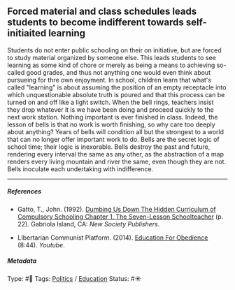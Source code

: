 ## Forced material and class schedules leads students to become indifferent towards self-initiaited learning

Students do not enter public schooling on their on initiative, but are forced to study material organized by someone else. This leads students to see learning as some kind of chore or merely as being a means to achieving so-called good grades, and thus not anything one would even think about pursueing for thre own enjoyment. In school, children learn that what's called "learning" is about assuming the position of an empty receptacle into which unquestionable absolute truth is poured and that this process can be turned on and off like a light switch. When the bell rings, teachers insist they drop whatever it is we have been doing and proceed quickly to the next work station. Nothing important is ever finished in class. Indeed, the lesson of bells is that no work is worth finishing, so why care too deeply about anything? Years of bells will condition all but the strongest to a world that can no longer offer important work to do. Bells are the secret logic of school time; their logic is inexorable. Bells destroy the past and future, rendering every interval the same as any other, as the abstraction of a map renders every living mountain and river the same, even though they are not. Bells inoculate each undertaking with indifference.

---

##### References

* Gatto, T., John. (1992). [Dumbing Us Down The Hidden Curriculum of Compulsory Schooling Chapter 1. The Seven-Lesson Schoolteacher](Dumbing%20Us%20Down%20The%20Hidden%20Curriculum%20of%20Compulsory%20Schooling%20Chapter%201.%20The%20Seven-Lesson%20Schoolteacher.md) (p. 22). Gabriola Island, CA: *New Society Publishers*.

* LIbertarian Communist Platform. (2014). [Education For Obedience](Education%20For%20Obedience.md) (8:44). *Youtube*.

##### Metadata

Type: #🔴 
Tags: [Politics](Politics.md) / [Education]()
Status: #☀️ 
